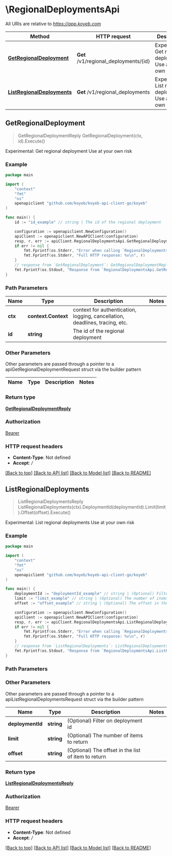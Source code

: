 # \RegionalDeploymentsApi

All URIs are relative to *https://app.koyeb.com*

Method | HTTP request | Description
------------- | ------------- | -------------
[**GetRegionalDeployment**](RegionalDeploymentsApi.md#GetRegionalDeployment) | **Get** /v1/regional_deployments/{id} | Experimental: Get regional deployment Use at your own risk
[**ListRegionalDeployments**](RegionalDeploymentsApi.md#ListRegionalDeployments) | **Get** /v1/regional_deployments | Experimental: List regional deployments Use at your own risk



## GetRegionalDeployment

> GetRegionalDeploymentReply GetRegionalDeployment(ctx, id).Execute()

Experimental: Get regional deployment Use at your own risk

### Example

```go
package main

import (
    "context"
    "fmt"
    "os"
    openapiclient "github.com/koyeb/koyeb-api-client-go/koyeb"
)

func main() {
    id := "id_example" // string | The id of the regional deployment

    configuration := openapiclient.NewConfiguration()
    apiClient := openapiclient.NewAPIClient(configuration)
    resp, r, err := apiClient.RegionalDeploymentsApi.GetRegionalDeployment(context.Background(), id).Execute()
    if err != nil {
        fmt.Fprintf(os.Stderr, "Error when calling `RegionalDeploymentsApi.GetRegionalDeployment``: %v\n", err)
        fmt.Fprintf(os.Stderr, "Full HTTP response: %v\n", r)
    }
    // response from `GetRegionalDeployment`: GetRegionalDeploymentReply
    fmt.Fprintf(os.Stdout, "Response from `RegionalDeploymentsApi.GetRegionalDeployment`: %v\n", resp)
}
```

### Path Parameters


Name | Type | Description  | Notes
------------- | ------------- | ------------- | -------------
**ctx** | **context.Context** | context for authentication, logging, cancellation, deadlines, tracing, etc.
**id** | **string** | The id of the regional deployment | 

### Other Parameters

Other parameters are passed through a pointer to a apiGetRegionalDeploymentRequest struct via the builder pattern


Name | Type | Description  | Notes
------------- | ------------- | ------------- | -------------


### Return type

[**GetRegionalDeploymentReply**](GetRegionalDeploymentReply.md)

### Authorization

[Bearer](../README.md#Bearer)

### HTTP request headers

- **Content-Type**: Not defined
- **Accept**: */*

[[Back to top]](#) [[Back to API list]](../README.md#documentation-for-api-endpoints)
[[Back to Model list]](../README.md#documentation-for-models)
[[Back to README]](../README.md)


## ListRegionalDeployments

> ListRegionalDeploymentsReply ListRegionalDeployments(ctx).DeploymentId(deploymentId).Limit(limit).Offset(offset).Execute()

Experimental: List regional deployments Use at your own risk

### Example

```go
package main

import (
    "context"
    "fmt"
    "os"
    openapiclient "github.com/koyeb/koyeb-api-client-go/koyeb"
)

func main() {
    deploymentId := "deploymentId_example" // string | (Optional) Filter on deployment id (optional)
    limit := "limit_example" // string | (Optional) The number of items to return (optional)
    offset := "offset_example" // string | (Optional) The offset in the list of item to return (optional)

    configuration := openapiclient.NewConfiguration()
    apiClient := openapiclient.NewAPIClient(configuration)
    resp, r, err := apiClient.RegionalDeploymentsApi.ListRegionalDeployments(context.Background()).DeploymentId(deploymentId).Limit(limit).Offset(offset).Execute()
    if err != nil {
        fmt.Fprintf(os.Stderr, "Error when calling `RegionalDeploymentsApi.ListRegionalDeployments``: %v\n", err)
        fmt.Fprintf(os.Stderr, "Full HTTP response: %v\n", r)
    }
    // response from `ListRegionalDeployments`: ListRegionalDeploymentsReply
    fmt.Fprintf(os.Stdout, "Response from `RegionalDeploymentsApi.ListRegionalDeployments`: %v\n", resp)
}
```

### Path Parameters



### Other Parameters

Other parameters are passed through a pointer to a apiListRegionalDeploymentsRequest struct via the builder pattern


Name | Type | Description  | Notes
------------- | ------------- | ------------- | -------------
 **deploymentId** | **string** | (Optional) Filter on deployment id | 
 **limit** | **string** | (Optional) The number of items to return | 
 **offset** | **string** | (Optional) The offset in the list of item to return | 

### Return type

[**ListRegionalDeploymentsReply**](ListRegionalDeploymentsReply.md)

### Authorization

[Bearer](../README.md#Bearer)

### HTTP request headers

- **Content-Type**: Not defined
- **Accept**: */*

[[Back to top]](#) [[Back to API list]](../README.md#documentation-for-api-endpoints)
[[Back to Model list]](../README.md#documentation-for-models)
[[Back to README]](../README.md)

